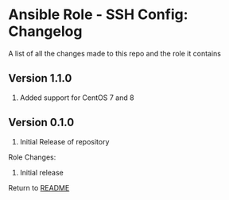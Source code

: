 Ansible Role - SSH Config: Changelog
=====================================
A list of all the changes made to this repo and the role it contains

Version 1.1.0
-------------

1. Added support for CentOS 7 and 8

Version 0.1.0
-------------

1. Initial Release of repository

Role Changes:

1. Initial release

Return to [README](README.md)
